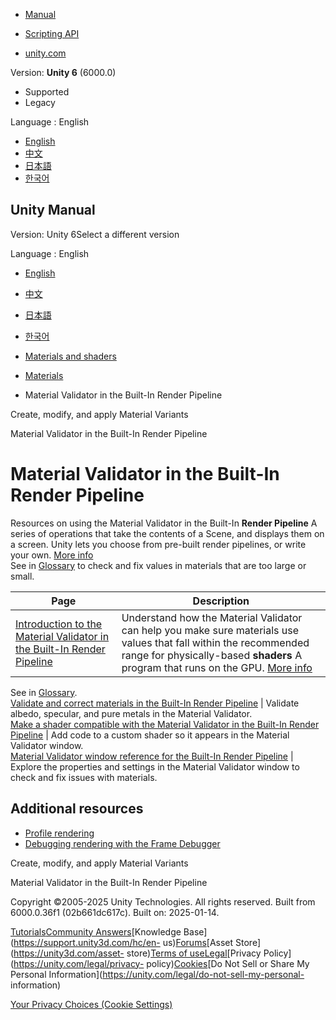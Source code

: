 [](https://docs.unity3d.com)

  * [Manual](../Manual/index.html)
  * [Scripting API](../ScriptReference/index.html)

  * [unity.com](https://unity.com/)

Version: **Unity 6** (6000.0)

  * Supported
  * Legacy

Language : English

  * [English](/Manual/materials-troubleshooting.html)
  * [中文](/cn/current/Manual/materials-troubleshooting.html)
  * [日本語](/ja/current/Manual/materials-troubleshooting.html)
  * [한국어](/kr/current/Manual/materials-troubleshooting.html)

[](https://docs.unity3d.com)

## Unity Manual

Version: Unity 6Select a different version

Language : English

  * [English](/Manual/materials-troubleshooting.html)
  * [中文](/cn/current/Manual/materials-troubleshooting.html)
  * [日本語](/ja/current/Manual/materials-troubleshooting.html)
  * [한국어](/kr/current/Manual/materials-troubleshooting.html)

  * [Materials and shaders](materials-and-shaders.html)
  * [Materials](Materials.html)
  * Material Validator in the Built-In Render Pipeline

[](materialvariant-tasks.html)

Create, modify, and apply Material Variants

[](material-validator-introduction.html)

Material Validator in the Built-In Render Pipeline

# Material Validator in the Built-In Render Pipeline

Resources on using the Material Validator in the Built-In **Render Pipeline**
A series of operations that take the contents of a Scene, and displays them on
a screen. Unity lets you choose from pre-built render pipelines, or write your
own. [More info](render-pipelines.html)  
See in [Glossary](Glossary.html#Renderpipeline) to check and fix values in
materials that are too large or small.

**Page** | **Description**  
---|---  
[Introduction to the Material Validator in the Built-In Render Pipeline](material-validator-introduction.html) | Understand how the Material Validator can help you make sure materials use values that fall within the recommended range for physically-based **shaders** A program that runs on the GPU. [More info](Shaders.html)  
See in [Glossary](Glossary.html#Shader).  
[Validate and correct materials in the Built-In Render Pipeline](material-validator-validate.html) | Validate albedo, specular, and pure metals in the Material Validator.  
[Make a shader compatible with the Material Validator in the Built-In Render Pipeline](material-validator-make-shader-compatible.html) | Add code to a custom shader so it appears in the Material Validator window.  
[Material Validator window reference for the Built-In Render Pipeline](MaterialValidator.html) | Explore the properties and settings in the Material Validator window to check and fix issues with materials.  
  
## Additional resources

  * [Profile rendering](profile-rendering.html)
  * [Debugging rendering with the Frame Debugger](FrameDebugger-landing.html)

[](materialvariant-tasks.html)

Create, modify, and apply Material Variants

[](material-validator-introduction.html)

Material Validator in the Built-In Render Pipeline

Copyright ©2005-2025 Unity Technologies. All rights reserved. Built from
6000.0.36f1 (02b661dc617c). Built on: 2025-01-14.

[Tutorials](https://learn.unity.com/)[Community
Answers](https://answers.unity3d.com)[Knowledge
Base](https://support.unity3d.com/hc/en-
us)[Forums](https://forum.unity3d.com)[Asset Store](https://unity3d.com/asset-
store)[Terms of
use](https://docs.unity3d.com/Manual/TermsOfUse.html)[Legal](https://unity.com/legal)[Privacy
Policy](https://unity.com/legal/privacy-
policy)[Cookies](https://unity.com/legal/cookie-policy)[Do Not Sell or Share
My Personal Information](https://unity.com/legal/do-not-sell-my-personal-
information)

[Your Privacy Choices (Cookie Settings)](javascript:void\(0\);)

